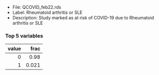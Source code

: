 

* File: QCOVID_feb22.rds
* Label: Rheumatoid arthritis or SLE
* Description: Study marked as at risk of COVID-19 due to Rheumatoid arthritis or SLE

### Top 5 variables
|   value |   frac |
|--------:|-------:|
|       0 |  0.98  |
|       1 |  0.021 |
        